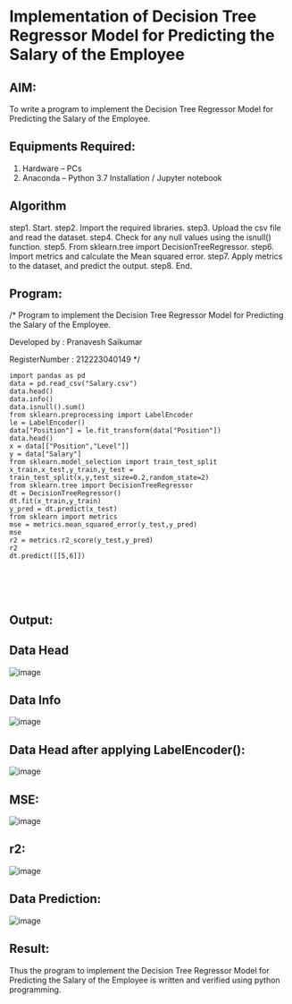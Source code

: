 # Implementation of Decision Tree Regressor Model for Predicting the Salary of the Employee

## AIM:
To write a program to implement the Decision Tree Regressor Model for Predicting the Salary of the Employee.

## Equipments Required:
1. Hardware – PCs
2. Anaconda – Python 3.7 Installation / Jupyter notebook

## Algorithm
step1. Start.
step2. Import the required libraries.
step3. Upload the csv file and read the dataset.
step4. Check for any null values using the isnull() function.
step5. From sklearn.tree import DecisionTreeRegressor.
step6. Import metrics and calculate the Mean squared error.
step7. Apply metrics to the dataset, and predict the output.
step8. End.

## Program:
/*
Program to implement the Decision Tree Regressor Model for Predicting the Salary of the Employee.

Developed by : Pranavesh Saikumar

RegisterNumber : 212223040149
*/
```
import pandas as pd
data = pd.read_csv("Salary.csv")
data.head()
data.info()
data.isnull().sum()
from sklearn.preprocessing import LabelEncoder
le = LabelEncoder()
data["Position"] = le.fit_transform(data["Position"])
data.head()
x = data[["Position","Level"]]
y = data["Salary"]
from sklearn.model_selection import train_test_split
x_train,x_test,y_train,y_test = train_test_split(x,y,test_size=0.2,random_state=2)
from sklearn.tree import DecisionTreeRegressor
dt = DecisionTreeRegressor()
dt.fit(x_train,y_train)
y_pred = dt.predict(x_test)
from sklearn import metrics
mse = metrics.mean_squared_error(y_test,y_pred)
mse
r2 = metrics.r2_score(y_test,y_pred)
r2
dt.predict([[5,6]])
```
<br><br><br>
## Output:
## Data Head

![image](https://github.com/user-attachments/assets/6bcf15d7-f9f4-4863-9b9c-321195ed5cc3)

## Data Info

![image](https://github.com/user-attachments/assets/49df6c3e-bfd3-49dc-94f1-98e095907017)

## Data Head after applying LabelEncoder():

![image](https://github.com/user-attachments/assets/b7a16346-712b-48de-a17a-33792d339bcd)

## MSE:

![image](https://github.com/user-attachments/assets/f262b6c0-0c16-46e0-b376-89be11acbde0)

## r2:

![image](https://github.com/user-attachments/assets/d9a2c1a3-4a1c-4418-8bf6-9230e4722e9a)

## Data Prediction:

![image](https://github.com/user-attachments/assets/869357a9-85a4-4056-92cb-0b38653663df)

## Result:
Thus the program to implement the Decision Tree Regressor Model for Predicting the Salary of the Employee is written and verified using python programming.
